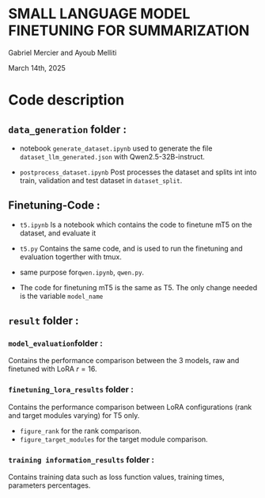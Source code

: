 # SMALL LANGUAGE MODEL FINETUNING FOR SUMMARIZATION
Gabriel Mercier and Ayoub Melliti

March 14th, 2025

# Code description
## `data_generation` folder : 

 

- notebook `generate_dataset.ipynb` used to generate the file `dataset_llm_generated.json` with Qwen2.5-32B-instruct. 

- `postprocess_dataset.ipynb` Post processes the dataset and splits int into train, validation and test dataset in `dataset_split`.

## Finetuning-Code :
- `t5.ipynb` Is a notebook which contains the code to finetune mT5 on the dataset, and evaluate it
- `t5.py` Contains the same code, and is used to run the finetuning and evaluation togerther with tmux.

- same purpose for`qwen.ipynb`, `qwen.py`.
- The code for finetuning mT5 is the same as T5. The only change needed is the variable `model_name`

## `result` folder :

### `model_evaluation`folder : 
Contains the performance comparison between the 3 models, raw and finetuned with LoRA $r = 16$.

### `finetuning_lora_results` folder : 
Contains the performance comparison between LoRA configurations (rank and target modules varying) for T5 only.

- `figure_rank` for the rank comparison.
- `figure_target_modules` for the target module comparison.

### `training information_results` folder :
Contains training data such as loss function values, training times, parameters percentages.

